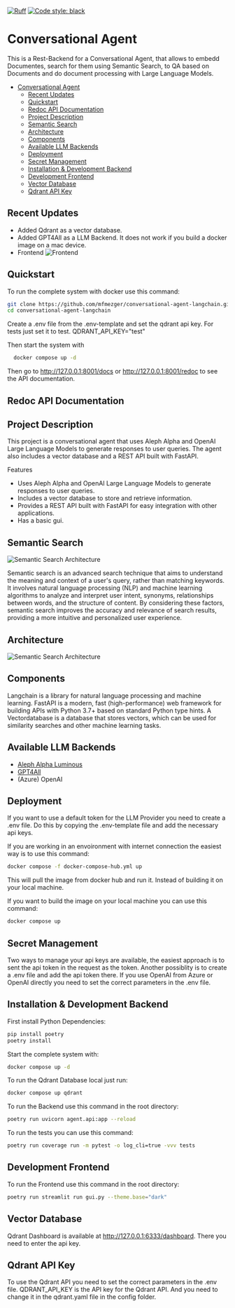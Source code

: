 [![Ruff](https://img.shields.io/endpoint?url=https://raw.githubusercontent.com/charliermarsh/ruff/main/assets/badge/v2.json)](https://github.com/astral-sh/ruff)
<a href="https://github.com/psf/black"><img alt="Code style: black" src="https://img.shields.io/badge/code%20style-black-000000.svg"></a>

# Conversational Agent
This is a Rest-Backend for a Conversational Agent, that allows to embedd Documentes, search for them using Semantic Search, to QA based on Documents and do document processing with Large Language Models.


- [Conversational Agent](#conversational-agent)
  - [Recent Updates](#recent-updates)
  - [Quickstart](#quickstart)
  - [Redoc API Documentation](#redoc-api-documentation)
  - [Project Description](#project-description)
  - [Semantic Search](#semantic-search)
  - [Architecture](#architecture)
  - [Components](#components)
  - [Available LLM Backends](#available-llm-backends)
  - [Deployment](#deployment)
  - [Secret Management](#secret-management)
  - [Installation \& Development Backend](#installation--development-backend)
  - [Development Frontend](#development-frontend)
  - [Vector Database](#vector-database)
  - [Qdrant API Key](#qdrant-api-key)


## Recent Updates
- Added Qdrant as a vector database.
- Added GPT4All as a LLM Backend. It does not work if you build a docker image on a mac device.
- Frontend
![Frontend](resources/research.png)



## Quickstart



To run the complete system with docker use this command:

```bash
git clone https://github.com/mfmezger/conversational-agent-langchain.git
cd conversational-agent-langchain
```
Create a .env file from the .env-template and set the qdrant api key. For tests just set it to test.
QDRANT_API_KEY="test"

Then start the system with
```bash
  docker compose up -d
```

Then go to http://127.0.0.1:8001/docs or http://127.0.0.1:8001/redoc to see the API documentation.


## Redoc API Documentation
<!-- # TODO: -->



## Project Description
This project is a conversational agent that uses Aleph Alpha and OpenAI Large Language Models to generate responses to user queries. The agent also includes a vector database and a REST API built with FastAPI.

Features
- Uses Aleph Alpha and OpenAI Large Language Models to generate responses to user queries.
- Includes a vector database to store and retrieve information.
- Provides a REST API built with FastAPI for easy integration with other applications.
- Has a basic gui.

## Semantic Search
![Semantic Search Architecture](resources/search_flow.png)

Semantic search is an advanced search technique that aims to understand the meaning and context of a user's query, rather than matching keywords. It involves natural language processing (NLP) and machine learning algorithms to analyze and interpret user intent, synonyms, relationships between words, and the structure of content. By considering these factors, semantic search improves the accuracy and relevance of search results, providing a more intuitive and personalized user experience.

## Architecture
![Semantic Search Architecture](resources/Architecture.png)

## Components

Langchain is a library for natural language processing and machine learning. FastAPI is a modern, fast (high-performance) web framework for building APIs with Python 3.7+ based on standard Python type hints. A Vectordatabase is a database that stores vectors, which can be used for similarity searches and other machine learning tasks.

## Available LLM Backends

- [Aleph Alpha Luminous](https://aleph-alpha.com/)
- [GPT4All](https://gpt4all.io/index.html)
- (Azure) OpenAI

## Deployment

If you want to use a default token for the LLM Provider you need to create a .env file. Do this by copying the .env-template file and add the necessary api keys.

If you are working in an envoironment with internet connection the easiest way is to use this command:

```bash
docker compose -f docker-compose-hub.yml up
```

This will pull the image from docker hub and run it. Instead of building it on your local machine.

If you want to build the image on your local machine you can use this command:

```bash
docker compose up
```

## Secret Management

Two ways to manage your api keys are available, the easiest approach is to sent the api token in the request as the token.
Another possiblity is to create a .env file and add the api token there.
If you use OpenAI from Azure or OpenAI directly you need to set the correct parameters in the .env file.


## Installation & Development Backend

First install Python Dependencies:

```bash
pip install poetry
poetry install
```

Start the complete system with:

```bash
docker compose up -d
```

To run the Qdrant Database local just run:

```bash
docker compose up qdrant
```





To run the Backend use this command in the root directory:

```bash
poetry run uvicorn agent.api:app --reload
```

To run the tests you can use this command:

```bash
poetry run coverage run -m pytest -o log_cli=true -vvv tests
```

## Development Frontend

To run the Frontend use this command in the root directory:

```bash
poetry run streamlit run gui.py --theme.base="dark"
```

## Vector Database

Qdrant Dashboard is available at http://127.0.0.1:6333/dashboard. There you need to enter the api key.



## Qdrant API Key
To use the Qdrant API you need to set the correct parameters in the .env file.
QDRANT_API_KEY is the API key for the Qdrant API.
And you need to change it in the qdrant.yaml file in the config folder.



<!-- ## Star History

<a href="https://star-history.com/#mfmezger/conversational-agent-langchain&Date">
  <picture>
    <source media="(prefers-color-scheme: dark)" srcset="https://api.star-history.com/svg?repos=mfmezger/conversational-agent-langchain&type=Date&theme=dark" />
    <source media="(prefers-color-scheme: light)" srcset="https://api.star-history.com/svg?repos=mfmezger/conversational-agent-langchain&type=Date" />
    <img alt="Star History Chart" src="https://api.star-history.com/svg?repos=mfmezger/conversational-agent-langchain&type=Date" />
  </picture>
</a> -->
